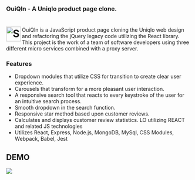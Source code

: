 ### OuiQln - A Uniqlo product page clone.
# <img src="https://image.flaticon.com/icons/svg/34/34389.svg" align="left" title="Schedulit logo" width="40" height="40"> 
[](ouiqln.png)
OuiQln is a JavaScript product page cloning the Uniqlo web design and refactoring the jQuery legacy code utilizing the React library. This project is the work of a team of software developers using three different micro services combined with a proxy server. 

### Features
- Dropdown modules that utilize CSS for transition to create clear user experience. 
- Carousels that transform for a more pleasant user interaction.
- A responsive search tool that reacts to every keystroke of the user for an intuitive search process.  
- Smooth dropdown in the search function. 
- Responsive star method based upon customer reviews. 
- Calculates and displays customer review statistics. LO utilizing REACT and related JS technologies
- Utilizes React, Express, Node.js, MongoDB, MySql, CSS Modules, Webpack, Babel, Jest 

## DEMO
![](OuiQlnDemo.gif)
